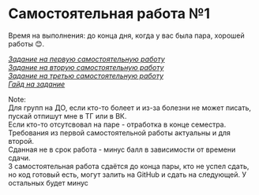 # Самостоятельная работа №1

Время на выполнения: до конца дня, когда у вас была пара, хорошей работы 😊.

*[Задание на первую самостоятельную работу](Task.md)*  
*[Задание на вторую самостоятельную работу](Task-2.md)*  
*[Задание на третью самостоятельную работу](Task3.pdf)*  
*[Гайд на задание](HowDo.pdf)*

Note:  
Для групп на ДО, если кто-то болеет и из-за болезни не может писать, пускай отпишут мне в ТГ или в ВК.  
Если кто-то отсутсвовал на паре - отработка в конце семестра.   
Требования из первой самостоятельной работы актуальны и для второй.  
Сданная не в срок работа - минус балл в зависимости от времени сдачи.  
3 самостоятельная работа сдаётся до конца пары, кто не успел сдать, но код готовый есть, могут залить на GitHub и сдать на следующей. У остальных будет минус

